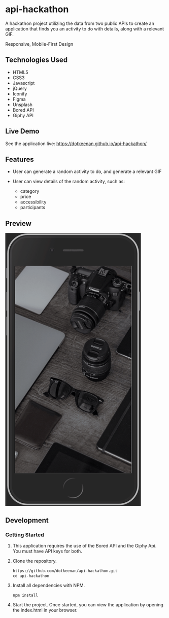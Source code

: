 # api-hackathon
A hackathon project utilizing the data from two public APIs to create an application that finds you an activity to do with details, along with a relevant GIF.

Responsive, Mobile-First Design

## Technologies Used
- HTML5
- CSS3
- Javascript
- jQuery
- Iconify
- Figma
- Unsplash
- Bored API
- Giphy API


## Live Demo

See the application live: https://dotkeenan.github.io/api-hackathon/

## Features

- User can generate a random activity to do, and generate a relevant GIF
- User can view details of the random activity, such as:

   - category
   - price
   - accessibility
   - participants

## Preview
![Time Unwaster](hackathon2-github-preview.gif)

## Development

### Getting Started

1.  This application requires the use of the Bored API and the Giphy Api.
    You must have API keys for both.

2.  Clone the repository.
    ```shell
    https://github.com/dotkeenan/api-hackathon.git
    cd api-hackathon
    ```

3.  Install all dependencies with NPM.
    ```shell
    npm install
    ```

4.  Start the project.  Once started, you can view the application by opening the index.html in your browser.
